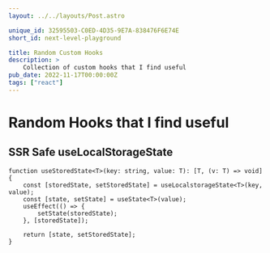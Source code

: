 ```yaml
---
layout: ../../layouts/Post.astro

unique_id: 32595503-C0ED-4D35-9E7A-838476F6E74E
short_id: next-level-playground

title: Random Custom Hooks
description: >
    Collection of custom hooks that I find useful
pub_date: 2022-11-17T00:00:00Z
tags: ["react"]
---
```


# Random Hooks that I find useful

## SSR Safe useLocalStorageState

```tsx
function useStoredState<T>(key: string, value: T): [T, (v: T) => void] {
    const [storedState, setStoredState] = useLocalstorageState<T>(key, value);
    const [state, setState] = useState<T>(value);
    useEffect(() => {
        setState(storedState);
    }, [storedState]);

    return [state, setStoredState];
}
```

